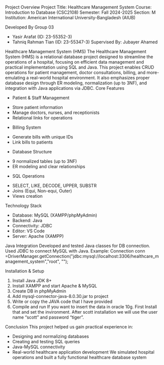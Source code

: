 Project Overview
Project Title: Healthcare Management System
Course: Introduction to Database (CSC2108)
Semester: Fall 2024-2025
Section: M
Institution: American International University-Bangladesh (AIUB)

Developed By
Group 03
- Yasir Arafat (ID: 23-55352-3)
- Tahniq Rahman Tian (ID: 23-55347-3)
Supervised By: Jubayer Ahamed

Healthcare Management System (HMS)
The Healthcare Management System (HMS) is a relational database project designed to streamline the operations of a hospital, focusing on efficient data management and practical implementation using SQL and Java. This project enables CRUD operations for patient management, doctor consultations, billing, and more-emulating a real-world hospital environment. It also emphasizes proper database design
through ER modeling, normalization (up to 3NF), and integration with Java applications via JDBC.
Core Features

- Patient & Staff Management
 * Store patient information
 * Manage doctors, nurses, and receptionists
 * Relational links for operations

- Billing System
 * Generate bills with unique IDs
 * Link bills to patients

- Database Structure
 * 9 normalized tables (up to 3NF)
 * ER modeling and clear relationships

- SQL Operations
 * SELECT, LIKE, DECODE, UPPER, SUBSTR
 * Joins (Equi, Non-equi, Outer)
 * Views creation

Technology Stack
- Database: MySQL (XAMPP/phpMyAdmin)
- Backend: Java
- Connectivity: JDBC
- Editor: VS Code 
- Server: Apache (XAMPP)

Java Integration
Developed and tested Java classes for DB connection. Used JDBC to connect MySQL with Java.
Example: Connection conn =DriverManager.getConnection("jdbc:mysql://localhost:3306/healthcare_management_system","root", "");

Installation & Setup
1. Install Java JDK 8+
2. Install XAMPP and start Apache & MySQL
3. Create DB in phpMyAdmin
4. Add mysql-connector-java-8.0.30.jar to project
5. Write or copy the JAVA code that I have provided
5. Compile and run
 If you want to insert the data in oracle 10g. First Install that and set the invironment. After scott installation we will use the user name “scott” and password “tiger”.

Conclusion
This project helped us gain practical experience in:
- Designing and normalizing databases
- Creating and testing SQL queries
- Java-MySQL connectivity
- Real-world healthcare application development
We simulated hospital operations and built a fully functional healthcare database system

